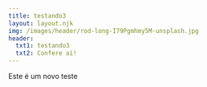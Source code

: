 ```yaml
---
title: testando3
layout: layout.njk
img: /images/header/rod-long-I79Pgmhmy5M-unsplash.jpg
header:
  txt1: testando3
  txt2: Confere aí!
---
```

Este é um novo teste
